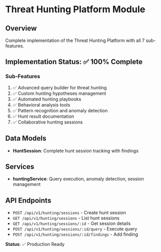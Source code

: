# Threat Hunting Platform Module

## Overview
Complete implementation of the Threat Hunting Platform with all 7 sub-features.

## Implementation Status: ✅ 100% Complete

### Sub-Features
1. ✅ Advanced query builder for threat hunting
2. ✅ Custom hunting hypotheses management
3. ✅ Automated hunting playbooks
4. ✅ Behavioral analysis tools
5. ✅ Pattern recognition and anomaly detection
6. ✅ Hunt result documentation
7. ✅ Collaborative hunting sessions

## Data Models
- **HuntSession**: Complete hunt session tracking with findings

## Services
- **huntingService**: Query execution, anomaly detection, session management

## API Endpoints
- `POST /api/v1/hunting/sessions` - Create hunt session
- `GET /api/v1/hunting/sessions` - List hunt sessions
- `GET /api/v1/hunting/sessions/:id` - Get session details
- `POST /api/v1/hunting/sessions/:id/query` - Execute query
- `POST /api/v1/hunting/sessions/:id/findings` - Add finding

**Status**: ✅ Production Ready
